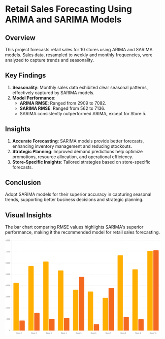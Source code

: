 # Retail Sales Forecasting Using ARIMA and SARIMA Models

## Overview
This project forecasts retail sales for 10 stores using ARIMA and SARIMA models. Sales data, resampled to weekly and monthly frequencies, were analyzed to capture trends and seasonality.

## Key Findings
1. **Seasonality**: Monthly sales data exhibited clear seasonal patterns, effectively captured by SARIMA models.
2. **Model Performance**:
   - **ARIMA RMSE**: Ranged from 2909 to 7082.
   - **SARIMA RMSE**: Ranged from 562 to 7136.
   - SARIMA consistently outperformed ARIMA, except for Store 5.

## Insights
1. **Accurate Forecasting**: SARIMA models provide better forecasts, enhancing inventory management and reducing stockouts.
2. **Strategic Planning**: Improved demand predictions help optimize promotions, resource allocation, and operational efficiency.
3. **Store-Specific Insights**: Tailored strategies based on store-specific forecasts.

## Conclusion
Adopt SARIMA models for their superior accuracy in capturing seasonal trends, supporting better business decisions and strategic planning.

## Visual Insights
The bar chart comparing RMSE values highlights SARIMA's superior performance, making it the recommended model for retail sales forecasting.

![RMSE Comparison](rmse_comparison.png)
